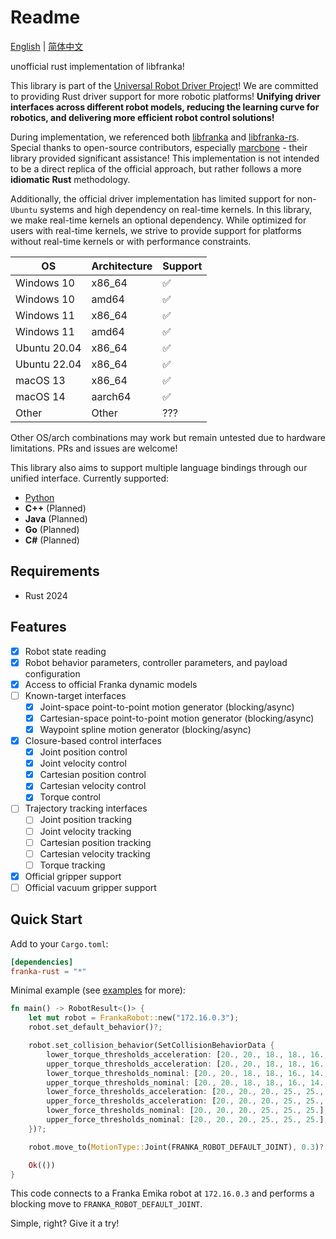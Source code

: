 # Readme

[English](README.md) | [简体中文](README_cn.md)

unofficial rust implementation of libfranka!

This library is part of the [Universal Robot Driver Project](https://github.com/Robot-Exp-Platform/libhans-rs)! We are committed to providing Rust driver support for more robotic platforms! **Unifying driver interfaces across different robot models, reducing the learning curve for robotics, and delivering more efficient robot control solutions!**

During implementation, we referenced both [libfranka](https://github.com/frankaemika/libfranka) and [libfranka-rs](https://github.com/marcbone/libfranka-rs). Special thanks to open-source contributors, especially [marcbone](https://github.com/marcbone) - their library provided significant assistance! This implementation is not intended to be a direct replica of the official approach, but rather follows a more **idiomatic Rust** methodology.

Additionally, the official driver implementation has limited support for non-`Ubuntu` systems and high dependency on real-time kernels. In this library, we make real-time kernels an optional dependency. While optimized for users with real-time kernels, we strive to provide support for platforms without real-time kernels or with performance constraints.

| OS         | Architecture | Support |
| ---------- | ------------ | ------- |
| Windows 10 | x86_64       | ✅      |
| Windows 10 | amd64        | ✅      |
| Windows 11 | x86_64       | ✅      |
| Windows 11 | amd64        | ✅      |
| Ubuntu 20.04 | x86_64     | ✅      |
| Ubuntu 22.04 | x86_64     | ✅      |
| macOS 13   | x86_64       | ✅      |
| macOS 14   | aarch64      | ✅      |
| Other      | Other        | ???     |

Other OS/arch combinations may work but remain untested due to hardware limitations. PRs and issues are welcome!

This library also aims to support multiple language bindings through our unified interface. Currently supported:

- [Python](https://pypi.org/project/franka-rust/)
- **C++** (Planned)
- **Java** (Planned)
- **Go** (Planned)
- **C#** (Planned)

## Requirements

- Rust 2024

## Features

- [x] Robot state reading
- [x] Robot behavior parameters, controller parameters, and payload configuration
- [x] Access to official Franka dynamic models
- [ ] Known-target interfaces
  - [x] Joint-space point-to-point motion generator (blocking/async)
  - [x] Cartesian-space point-to-point motion generator (blocking/async)
  - [x] Waypoint spline motion generator (blocking/async)
- [x] Closure-based control interfaces
  - [x] Joint position control
  - [x] Joint velocity control
  - [x] Cartesian position control
  - [x] Cartesian velocity control
  - [x] Torque control
- [ ] Trajectory tracking interfaces
  - [ ] Joint position tracking
  - [ ] Joint velocity tracking
  - [ ] Cartesian position tracking
  - [ ] Cartesian velocity tracking
  - [ ] Torque tracking
- [x] Official gripper support
- [ ] Official vacuum gripper support

## Quick Start

Add to your `Cargo.toml`:

```toml
[dependencies]
franka-rust = "*"
```

Minimal example (see [examples](/examples) for more):

```rust
fn main() -> RobotResult<()> {
    let mut robot = FrankaRobot::new("172.16.0.3");
    robot.set_default_behavior()?;

    robot.set_collision_behavior(SetCollisionBehaviorData {
        lower_torque_thresholds_acceleration: [20., 20., 18., 18., 16., 14., 12.],
        upper_torque_thresholds_acceleration: [20., 20., 18., 18., 16., 14., 12.],
        lower_torque_thresholds_nominal: [20., 20., 18., 18., 16., 14., 12.],
        upper_torque_thresholds_nominal: [20., 20., 18., 18., 16., 14., 12.],
        lower_force_thresholds_acceleration: [20., 20., 20., 25., 25., 25.],
        upper_force_thresholds_acceleration: [20., 20., 20., 25., 25., 25.],
        lower_force_thresholds_nominal: [20., 20., 20., 25., 25., 25.],
        upper_force_thresholds_nominal: [20., 20., 20., 25., 25., 25.],
    })?;

    robot.move_to(MotionType::Joint(FRANKA_ROBOT_DEFAULT_JOINT), 0.3)?;

    Ok(())
}
```

This code connects to a Franka Emika robot at `172.16.0.3` and performs a blocking move to `FRANKA_ROBOT_DEFAULT_JOINT`.

Simple, right? Give it a try!
